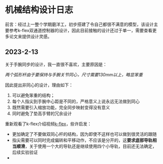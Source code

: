 # 机械结构设计日志

前言：经过上一整个学期磨洋工，初步搭建了令自己都很不满意的模型，该设计主要参考k-flex双通道控制器的设计，因此目前接触的设计还过于单一，需要查看更多论文来提供设计灵感。



## 2023-2-13

关于手腕同步的设计，我一直很不喜欢，主要原因是：

*两个弧形杆由于要保持与手腕关节同心，尺寸需要130mm以上，略显笨重*

因此提出非同心的设计，理由如下：

1. 可以避免笨重的结构；
2. 每个人指尖到手腕中心距是不同的，严格意义上说永远无法做到同心
3. 既然需要引入缩放功能，完全同步映射变得没有意义
4. 同时避免了垫高手臂的冗余设计



重新观看了k-flex介绍视频[k-flex](https://www.youtube.com/watch?v=esVZxDgvB-I)，些许启发：

* 更加确定了不要做双同心杆的结构，因为即使不这样也可以做到很灵活的跟随
* 指尖需要可以同时完成偏转和平移动作，不应该是分开的，这**要求底部导轨相当顺滑**，关于使用一个大的导轨还是继续使用四个小导轨，目前还无法确定，后续实验验证
* 

